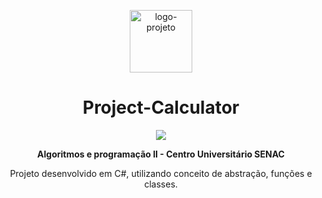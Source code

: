 

<p align="center"> <img src="https://github.com/alvesvn/university-projects/assets/96539606/7558d99a-a6a5-4466-b848-b13f64620895" alt="logo-projeto" height="100" widht="100" /></center>
<h1 align="center">Project-Calculator</h1>
<p align="center"><img src="https://github.com/alvesvn/calculator-project/assets/96539606/0263b1b9-1b6f-466c-88a8-e62b69062c9f"/></center>
<p align="center"> <strong>Algoritmos e programação II - Centro Universitário SENAC</strong> </p>
<p align="center">Projeto desenvolvido em C#, utilizando conceito de abstração, funções e classes. </p>
</center>
